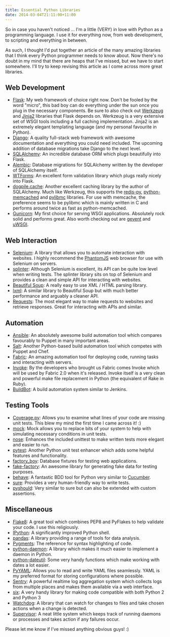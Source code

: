 ```yaml
---
title: Essential Python Libraries
date: 2014-03-04T21:11:00+11:00
---
```


So in case you haven't noticed ... I'm a little (VERY) in love with Python as
a programming language.  I use it for everything now, from web development,
to scripting and everything in between.

As such, I thought I'd put together an article of the many amazing libraries
that I think every Python programmer needs to know about.  Now there's no doubt
in my mind that there are heaps that I've missed, but we have to start
somewhere.  I'll try to keep revising this article as I come across more great
libraries.

## Web Development

* [Flask](https://pypi.python.org/pypi/Flask): My web framework of choice right
  now.  Don't be fooled by the word "micro", this bad boy can do everything
  under the sun once you plug in the necessary components.  Be sure to also
  check out [Werkzeug](https://pypi.python.org/pypi/Werkzeug) and
  [Jinja2](https://pypi.python.org/pypi/Jinja2) libraries that Flask depends
  on.  Werkzeug is a very extensive set of WSGI tools including a full caching
  implementation.  Jinja2 is an extremely elegant templating language (and my
  personal favourite in Python).
* [Django](https://pypi.python.org/pypi/Django): A quality full-stack web
  framework with awesome documentation and everything you could need included.
  The upcoming addition of database migrations take Django to the next level.
* [SQLAlchemy](https://pypi.python.org/pypi/SQLAlchemy): An incredible database
  ORM which plugs beautifully into Flask.
* [Alembic](https://pypi.python.org/pypi/alembic/0.6.3): Database migrations
  for SQLAlchemy written by the developer of SQLAlchemy itself.
* [WTForms](https://pypi.python.org/pypi/WTForms): An excellent form validation
  library which plugs really nicely into Flask.
* [dogpile.cache](https://pypi.python.org/pypi/dogpile.cache): Another
  excellent caching library by the author of SQLAlchemy.  Much like Werkzeug,
  this supports the [redis-py](https://pypi.python.org/pypi/redis),
  [python-memcached](https://pypi.python.org/pypi/python-memcached) and
  [pylibmc](https://pypi.python.org/pypi/pylibmc) libraries.  For use with
  memcache, the preference seems to be pylibmc which is mainly written in C
  and performs around twice as fast as python-memcached.
* [Gunicorn](https://pypi.python.org/pypi/gunicorn): My first choice for
  serving WSGI applications.  Absolutely rock solid and performs great.
  Also worth checking out are [gevent](https://pypi.python.org/pypi/gevent)
  and [uWSGI](https://pypi.python.org/pypi/uWSGI).

## Web Interaction

* [Selenium](https://pypi.python.org/pypi/selenium): A library that allows
  you to automate interaction with websites.  I highly recommend the
  [PhantomJS](http://phantomjs.org/) web browser for use with Selenium on
  servers.
* [splinter](https://pypi.python.org/pypi/splinter): Although Selenium is
  excellent, its API can be quite low level when writing tests.  The splinter
  library sits on top of Selenium and provides a clean and simple API for
  interacting with websites.
* [Beautiful Soup](https://pypi.python.org/pypi/beautifulsoup4): A really easy
  to use XML / HTML parsing library.
* [lxml](https://pypi.python.org/pypi/lxml): A similar library to Beautiful
  Soup but with much better performance and arguably a cleaner API.
* [Requests](https://pypi.python.org/pypi/requests): The most elegant way to
  make requests to websites and retrieve responses.  Great for interacting with
  APIs and similar.

## Automation

* [Ansible](https://pypi.python.org/pypi/ansible): An absolutely awesome build
  automation tool which compares favourably to Puppet in many important areas.
* [Salt](https://pypi.python.org/pypi/salt): Another Python-based build
  automation tool which competes with Puppet and Chef.
* [Fabric](https://pypi.python.org/pypi/Fabric): An amazing automation tool for
  deploying code, running tasks and interacting with servers.
* [Invoke](https://pypi.python.org/pypi/invoke): By the developers who brought
  us Fabric comes Invoke which will be used by Fabric 2.0 when it's released.
  Invoke itself is a very clean and powerful make file replacement in Python
  (the equivalent of Rake in Ruby).
* [BuildBot](https://pypi.python.org/pypi/buildbot): A build automation system
  similar to Jenkins.

## Testing Tools

* [Coverage.py](https://pypi.python.org/pypi/coverage): Allows you to examine
  what lines of your code are missing unit tests.  This blew my mind the first
  time I came across it! :)
* [mock](https://pypi.python.org/pypi/mock): Mock allows you to replace bits of
  your system to help with simulating necessary conditions in unit tests.
* [nose](https://pypi.python.org/pypi/nose): Enhances the included unittest to
  make written tests more elegant and easier to run.
* [pytest](https://pypi.python.org/pypi/pytest): Another Python unit test
  enhancer which adds some helpful features and functionality.
* [factory_boy](https://pypi.python.org/pypi/factory_boy): Database fixtures
  for testing web applications.
* [fake-factory](https://pypi.python.org/pypi/fake-factory): An awesome library
  for generating fake data for testing purposes.
* [behave](https://pypi.python.org/pypi/behave): A fantastic BDD tool for
  Python very similar to [Cucumber](http://cukes.info/).
* [sure](https://pypi.python.org/pypi/sure): Provides a very human-friendly way
  to write tests.
* [pyshould](https://pypi.python.org/pypi/pyshould): Very similar to sure but
  can also be extended with custom assertions.

## Miscellaneous

* [Flake8](https://pypi.python.org/pypi/flake8): A great tool which combines
  PEP8 and PyFlakes to help validate your code.  I use this religiously.
* [IPython](https://pypi.python.org/pypi/ipython): A significantly improved
  Python shell.
* [pandas](https://pypi.python.org/pypi/pandas): A library providing a range
  of tools for data analysis.
* [Pygments](https://pypi.python.org/pypi/Pygments): The reference for syntax
  highlighting of code.
* [python-daemon](https://pypi.python.org/pypi/python-daemon): A library which
  makes it much easier to implement a daemon in Python.
* [python-dateutil](https://pypi.python.org/pypi/python-dateutil): Some very
  handy functions which make working with dates a lot easier.
* [PyYAML](https://pypi.python.org/pypi/PyYAML): Allows you to read and write
  YAML files seamlessly.  YAML is my preferred format for storing
  configurations where possible.
* [Sentry](https://pypi.python.org/pypi/sentry): A powerful realtime log
  aggregation system which collects logs from multiple places and makes them
  available via a web interface.
* [six](https://pypi.python.org/pypi/six): A very handy library for making code
  compatible with both Python 2 and Python 3
* [Watchdog](https://pypi.python.org/pypi/watchdog): A library that can watch
  for changes to files and take chosen actions when a change is detected.
* [Supervisor](https://pypi.python.org/pypi/supervisor): A neat little system
  which keeps track of running daemons or processes and takes action if any
  failures occur.

Please let me know if I've missed anything obvious guys! :)
